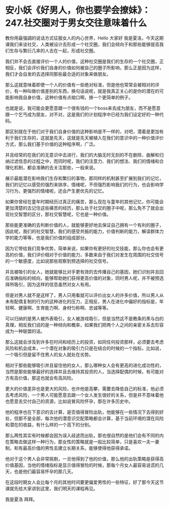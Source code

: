 # 安小妖《好男人，你也要学会撩妹》：247.社交圈对于男女交往意味着什么

教你用最强調的说话方式征服女人的内心世界，Hello 大家好 我是夏洛，今天这期课我们来谈社交，人类被设计去形成一个社交圈，我们会倾向于和那些能够提高我们生存与繁衍几率的人去在一起，形成社交圈。

我们并不会去直接评价一个人的价值，这种社交圈是我们的生存的一个社交圈，正相反，我们会评价我们自身的价值如何被自己的圈子所影响，那么正是因为这样，我们才会自发的去选择同那些最合适的对象来做朋友。

那么这就意味着即使一个人的价值有一些绝对标准，但是他也常常会被相对的评价，有一种叫做价值差别的东西，换句话说呢，就是我真正关心的是你的潜在的可能影响我自身价值，这种价值有点拗口啊，换一个更简单的例子。

也就是说，我可能会更愿意跟一个很有钱的一个boss来去成为朋友，而不是愿意跟一个乞丐成为朋友，对不对，这是我们的计划程序中已经为我们设定好的一种代码。

那区别就在于他们对于我们自身价值的这种影响是不一样的，对吧，潜着是更加有利于我们生存的，这就是先天，这就是先天被植入在我们的意识中的一种价值评价方式，那么我们基于价值的这种程序啊，广泛。

并且经常的在我们的无意识中去进行，我们的大脑无时无刻的不在删除、曲解和归纳过滤信息的过程之中，而同时呢，我们的注意力、我们的想法、我们的情绪和合理化机制，都会准确的去关注那些，一般来说。

展示最能潜在影响我们生存和繁衍的事物，那同样的机制甚至扩展到我们的记忆，我们的记忆以感受的强烈来排序，情绪呢，不但强烈影响我们的行为，也会影响学习行为，更强烈的情绪呢，还会产生更优先的记忆。

如果你曾经在童年时期经历过真正的痛苦，那么现在与童年的其他记忆，你可能会更加清楚的去记住这些痛苦的经历，那么处于社交的圈子中呢，那么免不了就会出现社交智慧的区分，那社交智慧呢，它也是一种价值。

那些能更准确的去判断价值的人，就能够更好地去保证自己拥有一个有利的圈子，因此呢，我们的社交智慧，我们的感受共振的能力，价值判断的能力，解读群体力学的能力等等，也是我们价值的组成部分。

因为它带给我们竞争优势，简单来说，如果你有更好的社交技能，那么你也会有更高的价值，我们评价相对于价值的能力，多数来自于我们对发生在周围的社交信号的一个敏感度，比如说那些观察到预选择的社交信号。

并且被吸引的女人，她就能够比对手更有效的去传播自己的基因，她们识别并且回应准确指标的倾向，能够帮助她们获得更高价值的对象，同时男人呢，并不被预选择所吸引，因为这样的信息虽然对女人有用。

但是对男人就不是这样了，男人只用看就可以评价出女人的许多价值，所以男人从未有配偶复制的行为的这种进化的压力，正相反，男人在进化中偏好的指标是，年轻啊、健康啊、生育能力啊、身材匀称啊、忠诚等等。

可以归纳的是男人被外表吸引，女人被游戏吸引，但是当然这不是教条的黑与白的真理，相反我们说的是一种倾向和概率，如果我们把两个人之间的亲密关系去形容成为一种联盟的话。

那么这就会涉及到许多在时间和经历上的投资，如同任何投资那样，必须要去考虑风险和机会成本，一个潜在对象的吸引力只是在结合的时候的一个指标，比如说，一个吸引但是留不住男人的女人就处在劣势。

相对于那些能够吸引并且留住他的女人，那么哪种女人会有更高的进化成功性的，当然是那些能够最好的选择并且去维持其投资的人，当选择配偶的时候，有可能对方有高价值，那这也就会有高风险。

更大的价值差异也是更大的风险，也许他是高攀，需要去降低自己的标准，他必须去考虑风险，一个男人可能愿意去跟一个女人发生很好的关系，但是并不意味着他也愿意去交付自己的资源，比如说冒风险怀孕，那在许多历史中。

他的程序也在下意识的去计算，是否值得冒险出轨，他能够在一些情况下去得到好处，但那不是全部，每次他的潜意识交配策略都会计算，基于当前环境的潜在风险和潜在的收益，有什么样的一个高下的分别。

那么两性其实有时候都会因为误入歧途而出轨，那也很自然的是他们会有不同的内在策略去做这样一种行为，那女性的策略就是一般比较简单，只是喜欢一夫一妻制，和有最高价值的男性去建立长期关系，能够使得他获得承诺。

他对于这个男人会非常挑剔，一旦他得到了他的价值，那么他的出轨策略是获得高价值基因，当他的情绪指标是显示值得冒险的时候，那每个月女人最容易说谎的几天，也是他们最容易怀孕的那几天。

在这段时期女人会比每个月的其他时间要更偏爱男性的一些特征，好了那今天这节课就先给大家讲到这里，我们明天的课程再见。

我是夏洛 拜拜。